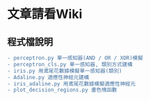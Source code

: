 # 文章請看Wiki


## 程式檔說明
```diff
- perceptron.py 單一感知器(AND / OR / XOR)模擬 
- perceptron_cls.py 單一感知器, 類別方式建構
- iris.py 用鳶尾花數據模擬單一感知器(類別)
- Adaline.py 適應性神經元建構
- iris_adaline.py 用鳶尾花數據模擬適應性神經元
- plot_decision_regions.py 畫色塊函數
```



